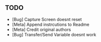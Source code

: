 ## TODO

- [Bug] Capture Screen doesnt reset
- [Meta] Append instrcutions to Readme
- [Meta] Credit original authors
- [Bug] Transfer/Send Variable doesnt work
